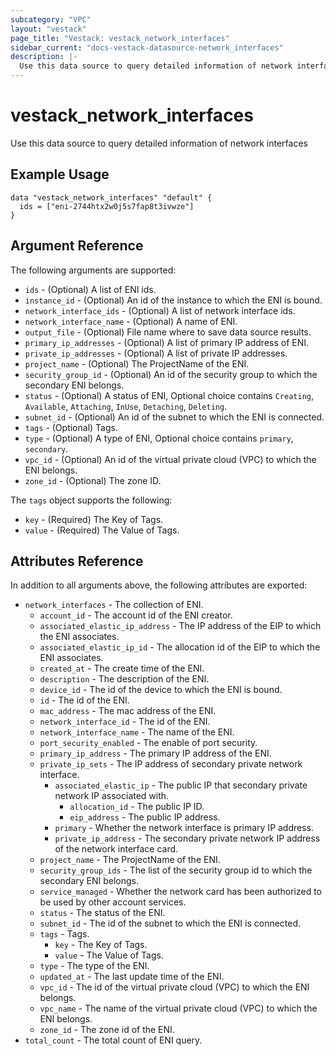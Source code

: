 ```yaml
---
subcategory: "VPC"
layout: "vestack"
page_title: "Vestack: vestack_network_interfaces"
sidebar_current: "docs-vestack-datasource-network_interfaces"
description: |-
  Use this data source to query detailed information of network interfaces
---
```

# vestack_network_interfaces
Use this data source to query detailed information of network interfaces
## Example Usage
```hcl
data "vestack_network_interfaces" "default" {
  ids = ["eni-2744htx2w0j5s7fap8t3ivwze"]
}
```
## Argument Reference
The following arguments are supported:
* `ids` - (Optional) A list of ENI ids.
* `instance_id` - (Optional) An id of the instance to which the ENI is bound.
* `network_interface_ids` - (Optional) A list of network interface ids.
* `network_interface_name` - (Optional) A name of ENI.
* `output_file` - (Optional) File name where to save data source results.
* `primary_ip_addresses` - (Optional) A list of primary IP address of ENI.
* `private_ip_addresses` - (Optional) A list of private IP addresses.
* `project_name` - (Optional) The ProjectName of the ENI.
* `security_group_id` - (Optional) An id of the security group to which the secondary ENI belongs.
* `status` - (Optional) A status of ENI, Optional choice contains `Creating`, `Available`, `Attaching`, `InUse`, `Detaching`, `Deleting`.
* `subnet_id` - (Optional) An id of the subnet to which the ENI is connected.
* `tags` - (Optional) Tags.
* `type` - (Optional) A type of ENI, Optional choice contains `primary`, `secondary`.
* `vpc_id` - (Optional) An id of the virtual private cloud (VPC) to which the ENI belongs.
* `zone_id` - (Optional) The zone ID.

The `tags` object supports the following:

* `key` - (Required) The Key of Tags.
* `value` - (Required) The Value of Tags.

## Attributes Reference
In addition to all arguments above, the following attributes are exported:
* `network_interfaces` - The collection of ENI.
    * `account_id` - The account id of the ENI creator.
    * `associated_elastic_ip_address` - The IP address of the EIP to which the ENI associates.
    * `associated_elastic_ip_id` - The allocation id of the EIP to which the ENI associates.
    * `created_at` - The create time of the ENI.
    * `description` - The description of the ENI.
    * `device_id` - The id of the device to which the ENI is bound.
    * `id` - The id of the ENI.
    * `mac_address` - The mac address of the ENI.
    * `network_interface_id` - The id of the ENI.
    * `network_interface_name` - The name of the ENI.
    * `port_security_enabled` - The enable of port security.
    * `primary_ip_address` - The primary IP address of the ENI.
    * `private_ip_sets` - The IP address of secondary private network interface.
        * `associated_elastic_ip` - The public IP that secondary private network IP associated with.
            * `allocation_id` - The public IP ID.
            * `eip_address` - The public IP address.
        * `primary` - Whether the network interface is primary IP address.
        * `private_ip_address` - The secondary private network IP address of the network interface card.
    * `project_name` - The ProjectName of the ENI.
    * `security_group_ids` - The list of the security group id to which the secondary ENI belongs.
    * `service_managed` - Whether the network card has been authorized to be used by other account services.
    * `status` - The status of the ENI.
    * `subnet_id` - The id of the subnet to which the ENI is connected.
    * `tags` - Tags.
        * `key` - The Key of Tags.
        * `value` - The Value of Tags.
    * `type` - The type of the ENI.
    * `updated_at` - The last update time of the ENI.
    * `vpc_id` - The id of the virtual private cloud (VPC) to which the ENI belongs.
    * `vpc_name` - The name of the virtual private cloud (VPC) to which the ENI belongs.
    * `zone_id` - The zone id of the ENI.
* `total_count` - The total count of ENI query.


